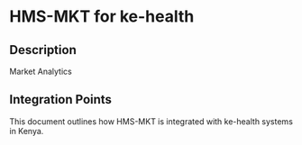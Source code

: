# HMS-MKT for ke-health

## Description

Market Analytics

## Integration Points

This document outlines how HMS-MKT is integrated with ke-health systems in Kenya.

